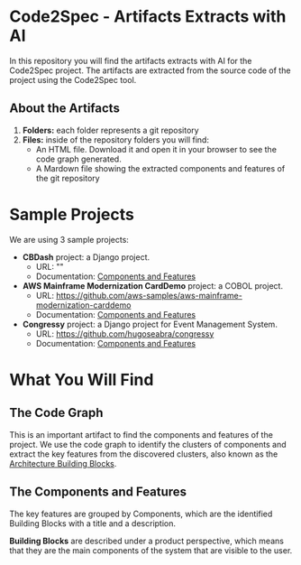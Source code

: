 # Code2Spec - Artifacts Extracts with AI

In this repository you will find the artifacts extracts with AI for the Code2Spec project.
The artifacts are extracted from the source code of the project using the Code2Spec tool.

## About the Artifacts

1. **Folders:** each folder represents a git repository
2. **Files:** inside of the repository folders you will find:
    - An HTML file. Download it and open it in your browser to see the code graph generated.
    - A Mardown file showing the extracted components and features of the git repository

# Sample Projects

We are using 3 sample projects:

- **CBDash** project: a Django project.
  - URL: "<private>"
  - Documentation: [Components and Features](cbdash/cbdash_components-and-features.md)
- **AWS Mainframe Modernization CardDemo** project: a COBOL project.
  - URL: https://github.com/aws-samples/aws-mainframe-modernization-carddemo
  - Documentation: [Components and Features](aws-mainframe-modernization-carddemo/aws-mainframe_cobol_-components-and-features.md)
- **Congressy** project: a Django project for Event Management System.
  - URL: https://github.com/hugoseabra/congressy
  - Documentation: [Components and Features](congressy/congressy_components-and-features.md)

# What You Will Find

## The Code Graph

This is an important artifact to find the components and features of the project.
We use the code graph to identify the clusters of components and extract the key features
from the discovered clusters, also known as the [Architecture Building Blocks](https://pubs.opengroup.org/architecture/togaf8-doc/arch/chap32.html).

## The Components and Features

The key features are grouped by Components, which are the identified Building Blocks with a title and
a description.

**Building Blocks** are described under a product perspective, which means that they are the main components
of the system that are visible to the user.